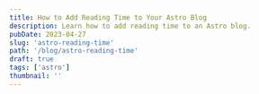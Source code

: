 ```yaml
---
title: How to Add Reading Time to Your Astro Blog
description: Learn how to add reading time to an Astro blog.
pubDate: 2023-04-27
slug: 'astro-reading-time'
path: '/blog/astro-reading-time'
draft: true
tags: ['astro']
thumbnail: ''
---
```


